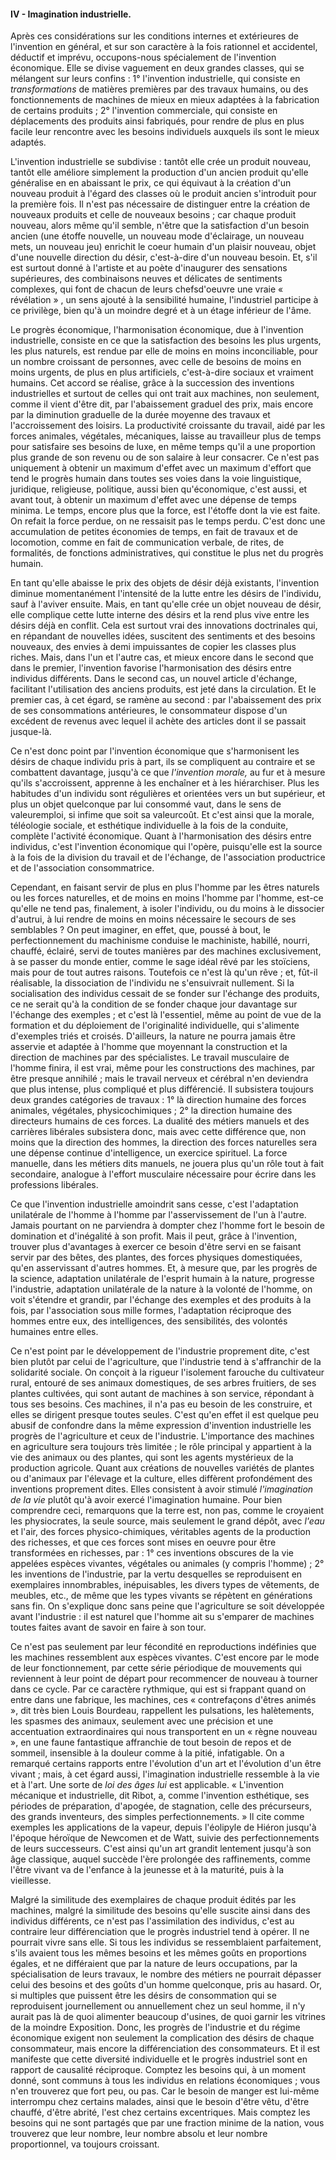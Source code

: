 #### IV - Imagination industrielle.

Après ces considérations sur les conditions internes et extérieures de l'invention en général, et sur son caractère à la fois rationnel et accidentel, déductif et imprévu, occupons-nous spécialement de l'invention économique. Elle se divise vaguement en deux grandes classes, qui se mélangent sur leurs confins : 1° l'invention industrielle, qui consiste en _transformations_ de matières premières par des travaux humains, ou des fonctionnements de machines de mieux en mieux adaptées à la fabrication de certains produits ; 2° l'invention commerciale, qui consiste en déplacements des produits ainsi fabriqués, pour rendre de plus en plus facile leur rencontre avec les besoins individuels auxquels ils sont le mieux adaptés.

L'invention industrielle se subdivise : tantôt elle crée un produit nouveau, tantôt elle améliore simplement la production d'un ancien produit qu'elle généralise en en abaissant le prix, ce qui équivaut à la création d'un nouveau produit à l'égard des classes où le produit ancien s'introduit pour la première fois. Il n'est pas nécessaire de distinguer entre la création de nouveaux produits et celle de nouveaux besoins ; car chaque produit nouveau, alors même qu'il semble, n'être que la satisfaction d'un besoin ancien (une étoffe nouvelle, un nouveau mode d'éclairage, un nouveau mets, un nouveau jeu) enrichit le coeur humain d'un plaisir nouveau, objet d'une nouvelle direction du désir, c'est-à-dire d'un nouveau besoin. Et, s'il est surtout donné à l'artiste et au poète d'inaugurer des sensations supérieures, des combinaisons neuves et délicates de sentiments complexes, qui font de chacun de leurs chefsd'oeuvre une vraie « révélation » , un sens ajouté à la sensibilité humaine, l'industriel participe à ce privilège, bien qu'à un moindre degré et à un étage inférieur de l'âme.

Le progrès économique, l'harmonisation économique, due à l'invention industrielle, consiste en ce que la satisfaction des besoins les plus urgents, les plus naturels, est rendue par elle de moins en moins inconciliable, pour un nombre croissant de personnes, avec celle de besoins de moins en moins urgents, de plus en plus artificiels, c'est-à-dire sociaux et vraiment humains. Cet accord se réalise, grâce à la succession des inventions industrielles et surtout de celles qui ont trait aux machines, non seulement, comme il vient d'être dit, par l'abaissement graduel des prix, mais encore par la diminution graduelle de la durée moyenne des travaux et l'accroissement des loisirs. La productivité croissante du travail, aidé par les forces animales, végétales, mécaniques, laisse au travailleur plus de temps pour satisfaire ses besoins de luxe, en même temps qu'il a une proportion plus grande de son revenu ou de son salaire à leur consacrer. Ce n'est pas uniquement à obtenir un maximum d'effet avec un maximum d'effort que tend le progrès humain dans toutes ses voies dans la voie linguistique, juridique, religieuse, politique, aussi bien qu'économique, c'est aussi, et avant tout, à obtenir un maximum d'effet avec une dépense de temps minima. Le temps, encore plus que la force, est l'étoffe dont la vie est faite. On refait la force perdue, on ne ressaisit pas le temps perdu. C'est donc une accumulation de petites économies de temps, en fait de travaux et de locomotion, comme en fait de communication verbale, de rites, de formalités, de fonctions administratives, qui constitue le plus net du progrès humain.

En tant qu'elle abaisse le prix des objets de désir déjà existants, l'invention diminue momentanément l'intensité de la lutte entre les désirs de l'individu, sauf à l'aviver ensuite. Mais, en tant qu'elle crée un objet nouveau de désir, elle complique cette lutte interne des désirs et la rend plus vive entre les désirs déjà en conflit. Cela est surtout vrai des innovations doctrinales qui, en répandant de nouvelles idées, suscitent des sentiments et des besoins nouveaux, des envies à demi impuissantes de copier les classes plus riches. Mais, dans l'un et l'autre cas, et mieux encore dans le second que dans le premier, l'invention favorise l'harmonisation des désirs entre individus différents. Dans le second cas, un nouvel article d'échange, facilitant l'utilisation des anciens produits, est jeté dans la circulation. Et le premier cas, à cet égard, se ramène au second : par l'abaissement des prix de ses consommations antérieures, le consommateur dispose d'un excédent de revenus avec lequel il achète des articles dont il se passait jusque-là.

Ce n'est donc point par l'invention économique que s'harmonisent les désirs de chaque individu pris à part, ils se compliquent au contraire et se combattent davantage, jusqu'à ce que _l'invention morale,_ au fur et à mesure qu'ils s'accroissent, apprenne à les enchaîner et à les hiérarchiser. Plus les habitudes d'un individu sont régulières et orientées vers un but supérieur, et plus un objet quelconque par lui consommé vaut, dans le sens de valeuremploi, si infime que soit sa valeurcoût. Et c'est ainsi que la morale, téléologie sociale, et esthétique individuelle à la fois de la conduite, complète l'activité économique. Quant à l'harmonisation des désirs entre individus, c'est l'invention économique qui l'opère, puisqu'elle est la source à la fois de la division du travail et de l'échange, de l'association productrice et de l'association consommatrice.

Cependant, en faisant servir de plus en plus l'homme par les êtres naturels ou les forces naturelles, et de moins en moins l'homme par l'homme, est-ce qu'elle ne tend pas, finalement, à isoler l'individu, ou du moins à le dissocier d'autrui, à lui rendre de moins en moins nécessaire le secours de ses semblables ? On peut imaginer, en effet, que, poussé à bout, le perfectionnement du machinisme conduise le machiniste, habillé, nourri, chauffé, éclairé, servi de toutes manières par des machines exclusivement, à se passer du monde entier, comme le sage idéal rêvé par les stoïciens, mais pour de tout autres raisons. Toutefois ce n'est là qu'un rêve ; et, fût-il réalisable, la dissociation de l'individu ne s'ensuivrait nullement. Si la socialisation des individus cessait de se fonder sur l'échange des produits, ce ne serait qu'à la condition de se fonder chaque jour davantage sur l'échange des exemples ; et c'est là l'essentiel, même au point de vue de la formation et du déploiement de l'originalité individuelle, qui s'alimente d'exemples triés et croisés. D'ailleurs, la nature ne pourra jamais être asservie et adaptée à l'homme que moyennant la construction et la direction de machines par des spécialistes. Le travail musculaire de l'homme finira, il est vrai, même pour les constructions des machines, par être presque annihilé ; mais le travail nerveux et cérébral n'en deviendra que plus intense, plus compliqué et plus différencié. Il subsistera toujours deux grandes catégories de travaux : 1° là direction humaine des forces animales, végétales, physicochimiques ; 2° la direction humaine des directeurs humains de ces forces. La dualité des métiers manuels et des carrières libérales subsistera donc, mais avec cette différence que, non moins que la direction des hommes, la direction des forces naturelles sera une dépense continue d'intelligence, un exercice spirituel. La force manuelle, dans les métiers dits manuels, ne jouera plus qu'un rôle tout à fait secondaire, analogue à l'effort musculaire nécessaire pour écrire dans les professions libérales.

Ce que l'invention industrielle amoindrit sans cesse, c'est l'adaptation unilatérale de l'homme à l'homme par l'asservissement de l'un à l'autre. Jamais pourtant on ne parviendra à dompter chez l'homme fort le besoin de domination et d'inégalité à son profit. Mais il peut, grâce à l'invention, trouver plus d'avantages à exercer ce besoin d'être servi en se faisant servir par des bêtes, des plantes, des forces physiques domestiquées, qu'en asservissant d'autres hommes. Et, à mesure que, par les progrès de la science, adaptation unilatérale de l'esprit humain à la nature, progresse l'industrie, adaptation unilatérale de la nature à la volonté de l'homme, on voit s'étendre et grandir, par l'échange des exemples et des produits à la fois, par l'association sous mille formes, l'adaptation réciproque des hommes entre eux, des intelligences, des sensibilités, des volontés humaines entre elles.

Ce n'est point par le développement de l'industrie proprement dite, c'est bien plutôt par celui de l'agriculture, que l'industrie tend à s'affranchir de la solidarité sociale. On conçoit à la rigueur l'isolement farouche du cultivateur rural, entouré de ses animaux domestiques, de ses arbres fruitiers, de ses plantes cultivées, qui sont autant de machines à son service, répondant à tous ses besoins. Ces machines, il n'a pas eu besoin de les construire, et elles se dirigent presque toutes seules. C'est qu'en effet il est quelque peu abusif de confondre dans la même expression d'invention industrielle les progrès de l'agriculture et ceux de l'industrie. L'importance des machines en agriculture sera toujours très limitée ; le rôle principal y appartient à la vie des animaux ou des plantes, qui sont les agents mystérieux de la production agricole. Quant aux créations de nouvelles variétés de plantes ou d'animaux par l'élevage et la culture, elles diffèrent profondément des inventions proprement dites. Elles consistent à avoir stimulé _l'imagination de la vie_ plutôt qu'à avoir exercé l'imagination humaine. Pour bien comprendre ceci, remarquons que la terre est, non pas, comme le croyaient les physiocrates, la seule source, mais seulement le grand dépôt, avec _l'eau_ et l'air, des forces physico-chimiques, véritables agents de la production des richesses, et que ces forces sont mises en oeuvre pour être transformées en richesses, par : 1° ces inventions obscures de la vie appelées espèces vivantes, végétales ou animales (y compris l'homme) ; 2° les inventions de l'industrie, par la vertu desquelles se reproduisent en exemplaires innombrables, inépuisables, les divers types de vêtements, de meubles, etc., de même que les types vivants se répètent en générations sans fin. On s'explique donc sans peine que l'agriculture se soit développée avant l'industrie : il est naturel que l'homme ait su s'emparer de machines toutes faites avant de savoir en faire à son tour.

Ce n'est pas seulement par leur fécondité en reproductions indéfinies que les machines ressemblent aux espèces vivantes. C'est encore par le mode de leur fonctionnement, par cette série périodique de mouvements qui reviennent à leur point de départ pour recommencer de nouveau à tourner dans ce cycle. Par ce caractère rythmique, qui est si frappant quand on entre dans une fabrique, les machines, ces « contrefaçons d'êtres animés », dit très bien Louis Bourdeau, rappellent les pulsations, les halètements, les spasmes des animaux, seulement avec une précision et une accentuation extraordinaires qui nous transportent en un « règne nouveau », en une faune fantastique affranchie de tout besoin de repos et de sommeil, insensible à la douleur comme à la pitié, infatigable. On a remarqué certains rapports entre l'évolution d'un art et l'évolution d'un être vivant ; mais, à cet égard aussi, l'imagination industrielle ressemble à la vie et à l'art. Une sorte de _loi des âges lui_ est applicable. « L'invention mécanique et industrielle, dit Ribot, a, comme l'invention esthétique, ses périodes de préparation, d'apogée, de stagnation, celle des précurseurs, des grands inventeurs, des simples perfectionnements. » Il cite comme exemples les applications de la vapeur, depuis l'éolipyle de Hiéron jusqu'à l'époque héroïque de Newcomen et de Watt, suivie des perfectionnements de leurs successeurs. C'est ainsi qu'un art grandit lentement jusqu'à son âge classique, auquel succède l'ère prolongée des raffinements, comme l'être vivant va de l'enfance à la jeunesse et à la maturité, puis à la vieillesse.

Malgré la similitude des exemplaires de chaque produit édités par les machines, malgré la similitude des besoins qu'elle suscite ainsi dans des individus différents, ce n'est pas l'assimilation des individus, c'est au contraire leur différenciation que le progrès industriel tend à opérer. Il ne pourrait vivre sans elle. Si tous les individus se ressemblaient parfaitement, s'ils avaient tous les mêmes besoins et les mêmes goûts en proportions égales, et ne différaient que par la nature de leurs occupations, par la spécialisation de leurs travaux, le nombre des métiers ne pourrait dépasser celui des besoins et des goûts d'un homme quelconque, pris au hasard. Or, si multiples que puissent être les désirs de consommation qui se reproduisent journellement ou annuellement chez un seul homme, il n'y aurait pas là de quoi alimenter beaucoup d'usines, de quoi garnir les vitrines de la moindre Exposition. Donc, les progrès de l'industrie et du régime économique exigent non seulement la complication des désirs de chaque consommateur, mais encore la différenciation des consommateurs. Et il est manifeste que cette diversité individuelle et le progrès industriel sont en rapport de causalité réciproque. Comptez les besoins qui, à un moment donné, sont communs à tous les individus en relations économiques ; vous n'en trouverez que fort peu, ou pas. Car le besoin de manger est lui-même interrompu chez certains malades, ainsi que le besoin d'être vêtu, d'être chauffé, d'être abrité, l'est chez certains excentriques. Mais comptez les besoins qui ne sont partagés que par une fraction minime de la nation, vous trouverez que leur nombre, leur nombre absolu et leur nombre proportionnel, va toujours croissant.
